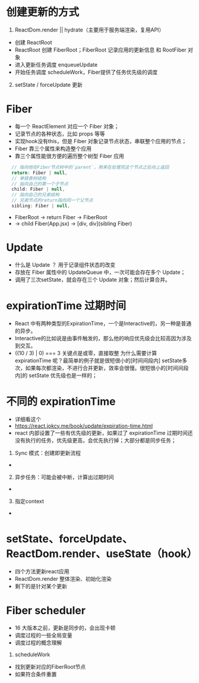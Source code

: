 # 创建更新的方式
1. ReactDom.render || hydrate（主要用于服务端渲染，复用API）
- 创建 ReactRoot
- ReactRoot 创建 FiberRoot；FiberRoot 记录应用的更新信息 和 RootFiber 对象
- 进入更新任务调度 enqueueUpdate
- 开始任务调度 scheduleWork，Fiber提供了任务优先级的调度

2. setState / forceUpdate 更新

# Fiber 
- 每一个 ReactElement 对应一个 Fiber 对象；
- 记录节点的各种状态，比如 props 等等
- 实现hook没有this，但是 Fiber 对象记录节点状态，串联整个应用的节点；
- Fiber 靠三个属性来构造整个应用
- 靠三个属性能很方便的遍历整个树型 Fiber 应用
```js
  // 指向他在Fiber节点树中的`parent`，用来在处理完这个节点之后向上返回
  return: Fiber | null,
  // 单链表树结构
  // 指向自己的第一个子节点
  child: Fiber | null,
  // 指向自己的兄弟结构
  // 兄弟节点的return指向同一个父节点
  sibling: Fiber | null,
```
- FiberRoot -> return Fiber -> FiberRoot 
- -> child Fiber(App.jsx) -> [div, div](sibling Fiber)

# Update
- 什么是 Update ？ 用于记录组件状态的改变
- 存放在 Fiber 属性中的 UpdateQueue 中，一次可能会存在多个 Update；
- 调用了三次setState，就会存在三个 Update 对象；然后计算合并。

# expirationTime 过期时间
- React 中有两种类型的ExpirationTime，一个是Interactive的，另一种是普通的异步。
- Interactive的比如说是由事件触发的，那么他的响应优先级会比较高因为涉及到交互。
- ((10 / 3) | 0) === 3  关键点是或零，直接取整
为什么需要计算 expirationTime 呢？最简单的例子就是很短很小的[时间间段内] setState多次，如果每次都渲染，不进行合并更新，效率会很慢。很短很小的[时间间段内]的 setState 优先级也是一样的；

# 不同的 expirationTime
- 详细看这个
- https://react.jokcy.me/book/update/expiration-time.html
- react 内部设置了一些有优先级的更新，如果过了 expirationTime 过期时间还没有执行的任务，优先级更高，会优先执行掉；大部分都是同步任务；
1. Sync 模式：创建即更新流程
- 
2. 异步任务：可能会被中断，计算出过期时间
- 
3. 指定context
- 

# setState、forceUpdate、ReactDom.render、useState（hook）
- 四个方法更新react应用
- ReactDom.render 整体渲染、初始化渲染
- 剩下的是针对某个更新

# Fiber scheduler
- 16 大版本之前，更新是同步的，会出现卡顿
- 调度过程的一些全局变量
- 调度过程的概念理解
1. scheduleWork
- 找到更新对应的FiberRoot节点
- 如果符合条件重置

